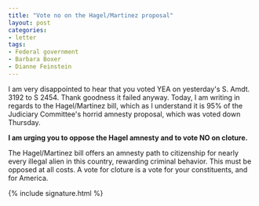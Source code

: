 ```yaml
---
title: "Vote no on the Hagel/Martinez proposal"
layout: post
categories:
- letter
tags:
- Federal government
- Barbara Boxer
- Dianne Feinstein
---
```


I am very disappointed to hear that you voted YEA on yesterday's S. Amdt. 3192 to S 2454. Thank goodness it failed anyway. Today, I am writing in regards to the Hagel/Martinez bill, which as I understand it is 95% of the Judiciary Committee's horrid amnesty proposal, which was voted down Thursday.

**I am urging you to oppose the Hagel amnesty and to vote NO on cloture.**

The Hagel/Martinez bill offers an amnesty path to citizenship for nearly every illegal alien in this country, rewarding criminal behavior. This must be opposed at all costs. A vote for cloture is a vote for your constituents, and for America.

{% include signature.html %}

